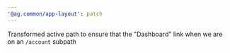 ```yaml
---
'@ag.common/app-layout': patch
---
```


Transformed active path to ensure that the "Dashboard" link when we are on an `/account` subpath

